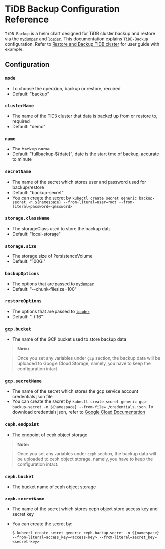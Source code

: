 # TiDB Backup Configuration Reference

`TiDB-Backup` is a helm chart designed for TiDB cluster backup and restore via the [`mydumper`](https://www.pingcap.com/docs/dev/reference/tools/mydumper/) and [`loader`](https://www.pingcap.com/docs-cn/tools/loader/). This documentation explains `TiDB-Backup` configuration. Refer to [Restore and Backup TiDB cluster](#tidb-backup-configuration-reference) for user guide with example.

## Configuration

### `mode`

- To choose the operation, backup or restore, required
- Default: "backup"

### `clusterName`

- The name of the TiDB cluster that data is backed up from or restore to, required
- Default: "demo"

### `name`

- The backup name
- Default: "fullbackup-${date}", date is the start time of backup, accurate to minute

### `secretName`

- The name of the secret which stores user and password used for backup/restore
- Default: "backup-secret"
- You can create the secret by `kubectl create secret generic backup-secret -n ${namespace} --from-literal=user=root --from-literal=password=<password>`

### `storage.className`

- The storageClass used to store the backup data
- Default: "local-storage"

### `storage.size`

- The storage size of PersistenceVolume
- Default: "100Gi"

### `backupOptions`

- The options that are passed to [`mydumper`](https://github.com/maxbube/mydumper/blob/master/docs/mydumper_usage.rst#options)
- Default: "--chunk-filesize=100"

### `restoreOptions`

- The options that are passed to [`loader`](https://www.pingcap.com/docs-cn/tools/loader/)
- Default: "-t 16"

### `gcp.bucket`

- The name of the GCP bucket used to store backup data

> **Note:**

> Once you set any variables under `gcp` section, the backup data will be uploaded to Google Cloud Storage, namely, you have to keep the configuration intact.

### `gcp.secretName`

- The name of the secret which stores the gcp service account credentials json file
- You can create the secret by `kubectl create secret generic gcp-backup-secret -n ${namespace} --from-file=./credentials.json`. To download credentials json, refer to [Google Cloud Documentation](https://cloud.google.com/docs/authentication/production#obtaining_and_providing_service_account_credentials_manually)

### `ceph.endpoint`

- The endpoint of ceph object storage

> **Note:**
 
> Once you set any variables under `ceph` section, the backup data will be uploaded to ceph object storage, namely, you have to keep the configuration intact.

### `ceph.bucket`

- The bucket name of ceph object storage

### `ceph.secretName`

- The name of the secret which stores ceph object store access key and secret key
- You can create the secret by:

    ```shell
    $ kubectl create secret generic ceph-backup-secret -n ${namespace} --from-literal=access_key=<access-key> --from-literal=secret_key=<secret-key>
    ```
